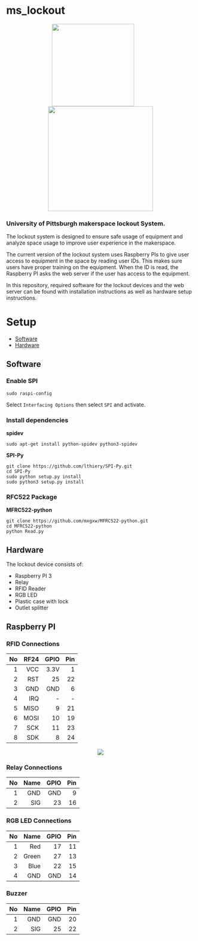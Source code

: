 # ms_lockout

<p align="center">
  <img align="center" src="https://raw.githubusercontent.com/pitt-makerspace/ms_lockout/master/docs/ms_lockout_logo.png" height="220" />
  &nbsp; &nbsp; &nbsp; &nbsp; &nbsp;
  <img align="center" src="https://raw.githubusercontent.com/pitt-makerspace/ms_lockout/master/docs/makerspace_logo.png" width="280" />
</p>

### University of Pittsburgh makerspace lockout System.<br>
The lockout system is designed to ensure safe usage of equipment and analyze space usage to improve user experience in the makerspace.<br>

The current version of the lockout system uses Raspberry PIs to give user access to equipment in the
space by reading user IDs. This makes sure users have proper training on the equipment. When the ID is read, the Raspberry PI asks the web server if the user has access to the equipment.<br>

In this repository, required software for the lockout devices and the web server can be found with installation instructions as well as hardware setup instructions.

# Setup
- [Software](#software)
- [Hardware](#hardware)

## Software

### Enable SPI

```
sudo raspi-config
```

Select `Interfacing Options` then select `SPI` and activate.

### Install dependencies

**spidev**

```
sudo apt-get install python-spidev python3-spidev
```

**SPI-Py**

```
git clone https://github.com/lthiery/SPI-Py.git
cd SPI-Py
sudo python setup.py install
sudo python3 setup.py install
```

### RFC522 Package

**MFRC522-python**

```
git clone https://github.com/mxgxw/MFRC522-python.git
cd MFRC522-python
python Read.py
```

## Hardware

The lockout device consists of:
- Raspberry PI 3
- Relay
- RFID Reader
- RGB LED
- Plastic case with lock
- Outlet splitter

## Raspberry PI

### RFID Connections

|No|RF24|GPIO|Pin|
|-:|---:|---:|--:|
| 1| VCC|3.3V|  1|
| 2| RST|  25| 22|
| 3| GND| GND|  6|
| 4| IRQ|   -|  -|
| 5|MISO|   9| 21|
| 6|MOSI|  10| 19|
| 7| SCK|  11| 23|
| 8| SDK|   8| 24|

<p align="center"><img src="https://www.raspberrypi-spy.co.uk/wp-content/uploads/2018/02/rc522_rfid_raspberry_pi_wiring.png"></p>

### Relay Connections

|No|Name|GPIO|Pin|
|-:|---:|---:|--:|
| 1| GND| GND|  9|
| 2| SIG|  23| 16|

### RGB LED Connections

|No|  Name|GPIO|Pin|
|-:|-----:|---:|--:|
| 1|   Red|  17| 11|
| 2| Green|  27| 13|
| 3|  Blue|  22| 15|
| 4|   GND| GND| 14|

### Buzzer

|No|Name|GPIO|Pin|
|-:|---:|---:|--:|
| 1| GND| GND| 20|
| 2| SIG|  25| 22|
